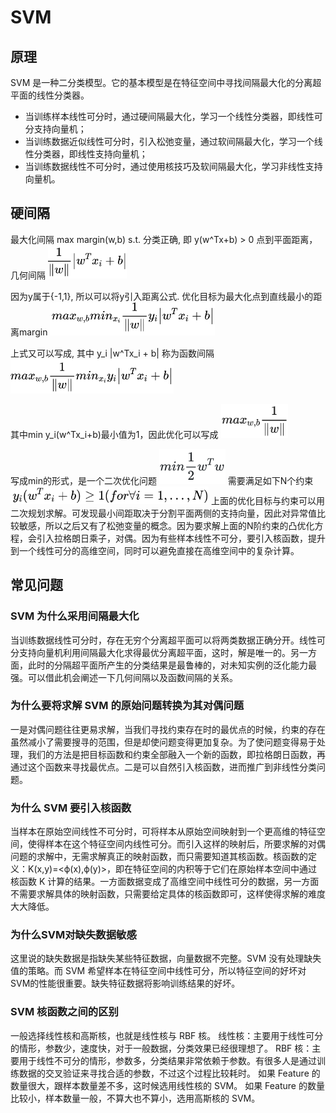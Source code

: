 # SVM
## 原理
SVM 是一种二分类模型。它的基本模型是在特征空间中寻找间隔最大化的分离超平面的线性分类器。

- 当训练样本线性可分时，通过硬间隔最大化，学习一个线性分类器，即线性可分支持向量机；
- 当训练数据近似线性可分时，引入松弛变量，通过软间隔最大化，学习一个线性分类器，即线性支持向量机；
- 当训练数据线性不可分时，通过使用核技巧及软间隔最大化，学习非线性支持向量机。

## 硬间隔
最大化间隔 max margin(w,b) s.t. 分类正确, 即 y(w^Tx+b) > 0
点到平面距离，几何间隔
![20200705_114952_78](assets/20200705_114952_78.png)

因为y属于{-1,1}, 所以可以将y引入距离公式. 优化目标为最大化点到直线最小的距离margin
![20200705_115030_34](assets/20200705_115030_34.png)

上式又可以写成, 其中 y_i |w^Tx_i + b| 称为函数间隔
![20200705_115050_31](assets/20200705_115050_31.png)

其中min y_i(w^Tx_i+b)最小值为1，因此优化可以写成
![20200705_115121_69](assets/20200705_115121_69.png)

写成min的形式，是一个二次优化问题
![20200705_115444_45](assets/20200705_115444_45.png)
需要满足如下N个约束
![20200705_115214_23](assets/20200705_115214_23.png)
上面的优化目标与约束可以用二次规划求解。可发现最小间距取决于分割平面两侧的支持向量，因此对异常值比较敏感，所以之后又有了松弛变量的概念。因为要求解上面的N阶约束的凸优化方程，会引入拉格朗日乘子，对偶。因为有些样本线性不可分，要引入核函数，提升到一个线性可分的高维空间，同时可以避免直接在高维空间中的复杂计算。

## 常见问题
### SVM 为什么采用间隔最大化
当训练数据线性可分时，存在无穷个分离超平面可以将两类数据正确分开。线性可分支持向量机利用间隔最大化求得最优分离超平面，这时，解是唯一的。另一方面，此时的分隔超平面所产生的分类结果是最鲁棒的，对未知实例的泛化能力最强。可以借此机会阐述一下几何间隔以及函数间隔的关系。
### 为什么要将求解 SVM 的原始问题转换为其对偶问题
一是对偶问题往往更易求解，当我们寻找约束存在时的最优点的时候，约束的存在虽然减小了需要搜寻的范围，但是却使问题变得更加复杂。为了使问题变得易于处理，我们的方法是把目标函数和约束全部融入一个新的函数，即拉格朗日函数，再通过这个函数来寻找最优点。二是可以自然引入核函数，进而推广到非线性分类问题。
### 为什么 SVM 要引入核函数
当样本在原始空间线性不可分时，可将样本从原始空间映射到一个更高维的特征空间，使得样本在这个特征空间内线性可分。而引入这样的映射后，所要求解的对偶问题的求解中，无需求解真正的映射函数，而只需要知道其核函数。核函数的定义：K(x,y)=<ϕ(x),ϕ(y)>，即在特征空间的内积等于它们在原始样本空间中通过核函数 K 计算的结果。一方面数据变成了高维空间中线性可分的数据，另一方面不需要求解具体的映射函数，只需要给定具体的核函数即可，这样使得求解的难度大大降低。
### 为什么SVM对缺失数据敏感
这里说的缺失数据是指缺失某些特征数据，向量数据不完整。SVM 没有处理缺失值的策略。而 SVM 希望样本在特征空间中线性可分，所以特征空间的好坏对SVM的性能很重要。缺失特征数据将影响训练结果的好坏。
### SVM 核函数之间的区别
一般选择线性核和高斯核，也就是线性核与 RBF 核。 线性核：主要用于线性可分的情形，参数少，速度快，对于一般数据，分类效果已经很理想了。 RBF 核：主要用于线性不可分的情形，参数多，分类结果非常依赖于参数。有很多人是通过训练数据的交叉验证来寻找合适的参数，不过这个过程比较耗时。 如果 Feature 的数量很大，跟样本数量差不多，这时候选用线性核的 SVM。 如果 Feature 的数量比较小，样本数量一般，不算大也不算小，选用高斯核的 SVM。
